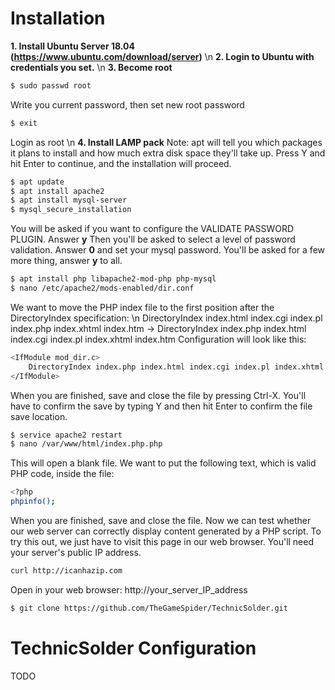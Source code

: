 # Installation
**1. Install Ubuntu Server 18.04 (https://www.ubuntu.com/download/server)** \n
**2. Login to Ubuntu with credentials you set.** \n
**3. Become root**
```bash
$ sudo passwd root
```
Write you current password, then set new root password
```bash
$ exit
```
Login as root \n
**4. Install LAMP pack**
Note: apt will tell you which packages it plans to install and how much extra disk space they'll take up. Press Y and hit Enter to continue, and the installation will proceed.
```bash
$ apt update
$ apt install apache2
$ apt install mysql-server
$ mysql_secure_installation
```
You will be asked if you want to configure the VALIDATE PASSWORD PLUGIN. Answer **y**
Then you'll be asked to select a level of password validation. Answer **0** and set your mysql password.
You'll be asked for a few more thing, answer **y** to all.
```bash
$ apt install php libapache2-mod-php php-mysql
$ nano /etc/apache2/mods-enabled/dir.conf
```
We want to move the PHP index file to the first position after the DirectoryIndex specification: \n
DirectoryIndex index.html index.cgi index.pl index.php index.xhtml index.htm -> DirectoryIndex index.php index.html index.cgi index.pl index.xhtml index.htm
Configuration will look like this:
```bash
<IfModule mod_dir.c>
    DirectoryIndex index.php index.html index.cgi index.pl index.xhtml index.htm
</IfModule>
```
When you are finished, save and close the file by pressing Ctrl-X. You'll have to confirm the save by typing Y and then hit Enter to confirm the file save location.
```bash
$ service apache2 restart
$ nano /var/www/html/index.php.php
```
This will open a blank file. We want to put the following text, which is valid PHP code, inside the file:
```bash
<?php
phpinfo();
```
When you are finished, save and close the file.
Now we can test whether our web server can correctly display content generated by a PHP script. To try this out, we just have to visit this page in our web browser. You'll need your server's public IP address.
```bash
curl http://icanhazip.com
```
Open in your web browser: http://your_server_IP_address
```bash
$ git clone https://github.com/TheGameSpider/TechnicSolder.git
```
# TechnicSolder Configuration
TODO

